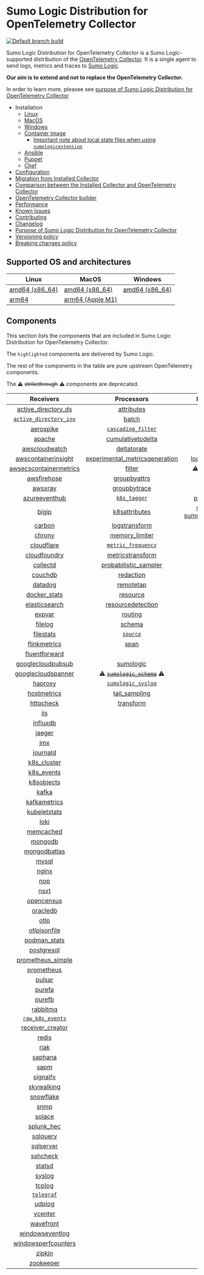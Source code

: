 # Sumo Logic Distribution for OpenTelemetry Collector

[![Default branch build](https://github.com/SumoLogic/sumologic-otel-collector/actions/workflows/dev_builds.yml/badge.svg)](https://github.com/SumoLogic/sumologic-otel-collector/actions/workflows/dev_builds.yml)

Sumo Logic Distribution for OpenTelemetry Collector is a Sumo Logic-supported distribution of the [OpenTelemetry Collector][otc_link].
It is a single agent to send logs, metrics and traces to [Sumo Logic][sumologic].

**Our aim is to extend and not to replace the OpenTelemetry Collector.**

In order to learn more, pleasee see [purpose of Sumo Logic Distribution for OpenTelemetry Collector][purpose]

[otc_link]: https://github.com/open-telemetry/opentelemetry-collector
[sumologic]: https://www.sumologic.com

- Installation
  - [Linux][linux_installation]
  - [MacOS][macos_installation]
  - [Windows][windows_installation]
  - [Container image](/docs/installation.md#container-image)
    - [Important note about local state files when using `sumologicextension`](/docs/installation.md#important-note-about-local-state-files-when-using-sumologicextension)
  - [Ansible](/docs/installation.md#ansible)
  - [Puppet](/docs/installation.md#puppet)
  - [Chef](/docs/installation.md#chef)
- [Configuration](docs/configuration.md)
- [Migration from Installed Collector](docs/migration.md)
- [Comparison between the Installed Collector and OpenTelemetry Collector](docs/comparison.md)
- [OpenTelemetry Collector builder](./otelcolbuilder/README.md)
- [Performance]
- [Known Issues][known issues]
- [Contributing](./CONTRIBUTING.md)
- [Changelog](./CHANGELOG.md)
- [Purpose of Sumo Logic Distribution for OpenTelemetry Collector][purpose]
- [Versioning policy][versioning]
- [Breaking changes policy][breaking]

[linux_installation]: https://help.sumologic.com/docs/send-data/opentelemetry-collector/install-collector-linux/
[macos_installation]: https://help.sumologic.com/docs/send-data/opentelemetry-collector/install-collector-macos/
[windows_installation]: https://help.sumologic.com/docs/send-data/opentelemetry-collector/install-collector-windows/
[performance]: https://help.sumologic.com/docs/send-data/opentelemetry-collector/#performance
[known issues]: https://help.sumologic.com/docs/send-data/opentelemetry-collector/troubleshooting-faq/#known-issues
[purpose]: https://help.sumologic.com/docs/send-data/opentelemetry-collector/sumo-logic-opentelemetry-vs-opentelemetry-upstream-relationship/
[versioning]: https://help.sumologic.com/docs/send-data/opentelemetry-collector/sumo-logic-opentelemetry-vs-opentelemetry-upstream-relationship/#versioning-policy
[breaking]: https://help.sumologic.com/docs/send-data/opentelemetry-collector/sumo-logic-opentelemetry-vs-opentelemetry-upstream-relationship/#versioning-policy

## Supported OS and architectures

| Linux                         | MacOS                         | Windows                     |
| ----------------------------- | ----------------------------- | --------------------------- |
| [amd64 (x86_64)][linux_amd64] | [amd64 (x86_64)][mac_amd64]   | [amd64 (x86_64)][win_amd64] |
| [arm64][linux_arm64]          | [arm64 (Apple M1)][mac_arm64] |                             |

[linux_amd64]: ./docs/installation.md#linux-on-amd64-x86-64
[linux_arm64]: ./docs/installation.md#linux-on-arm64
[mac_amd64]: ./docs/installation.md#macos-on-amd64-x86-64
[mac_arm64]: ./docs/installation.md#macos-on-arm64-apple-m1-x86-64
[win_amd64]: ./docs/installation.md#windows

## Components

This section lists the components that are included in Sumo Logic Distribution for OpenTelemetry Collector.

The `highlighted` components are delivered by Sumo Logic.

The rest of the components in the table are pure upstream OpenTelemetry components.

The ⚠️ ~~strikethrough~~ ⚠️ components are deprecated.

|                        Receivers                         |                          Processors                          |               Exporters                |                  Extensions                  |              Connectors               |
| :------------------------------------------------------: | :----------------------------------------------------------: | :------------------------------------: | :------------------------------------------: |:-------------------------------------:|
|     [active_directory_ds][activedirectorydsreceiver]     |              [attributes][attributesprocessor]               |         [awss3][awss3exporter]         |       [asapclient][asapauthextension]        |      [forward][forwardconnector]      |
|   [`active_directory_inv`][activedirectoryinvreceiver]   |                   [batch][batchprocessor]                    |        [carbon][carbonexporter]        |             [awsproxy][awsproxy]             |        [count][countconnector]        |
|              [aerospike][aerospikereceiver]              |        [`cascading_filter`][cascadingfilterprocessor]        |         [debug][debugexporter]         |       [basicauth][basicauthextension]        |   [exceptions][exceptionsconnector]   |
|                 [apache][apachereceiver]                 |       [cumulativetodelta][cumulativetodeltaprocessor]        |          [file][fileexporter]          | [bearertokenauth][bearertokenauthextension]  |     [failover][failoverconnector]     |
|          [awscloudwatch][awscloudwatchreceiver]          |             [deltatorate][deltatorateprocessor]              |         [kafka][kafkaexporter]         |           [db_storage][dbstorage]            |   [roundrobin][roundrobinconnector]   |
|    [awscontainerinsight][awscontainerinsightreceiver]    | [experimental_metricsgeneration][metricsgenerationprocessor] | [loadbalancing][loadbalancingexporter] |      [docker_observer][dockerobserver]       |      [routing][routingconnector]      |
| [awsecscontainermetrics][awsecscontainermetricsreceiver] |                  [filter][filterprocessor]                   |  ⚠️ ~~[logging][loggingexporter]~~ ⚠️  |         [ecs_observer][ecsobserver]          | [servicegraph][servicegraphconnector] |
|            [awsfirehose][awsfirehosereceiver]            |            [groupbyattrs][groupbyattrsprocessor]             |          [otlp][otlpexporter]          |     [ecs_task_observer][ecstaskobserver]     |  [spanmetrics][spanmetricsconnector]  |
|                [awsxray][awsxrayreceiver]                |            [groupbytrace][groupbytraceprocessor]             |      [otlphttp][otlphttpexporter]      |         [file_storage][filestorage]          |                                       |
|          [azureeventhub][azureeventhubreceiver]          |                 [`k8s_tagger`][k8sprocessor]                 |    [prometheus][prometheusexporter]    |   [headerssetter][headerssetterextension]    |                                       |
|                  [bigip][bigipreceiver]                  |           [k8sattributes][k8sattributesprocessor]            |    [sumologic] [sumologicexporter]    |     [health_check][healthcheckextension]     |                                       |
|                 [carbon][carbonreceiver]                 |           [logstransform][logstransformprocessor]            |        [syslog][syslogexporter]        |        [host_observer][hostobserver]         |                                       |
|                 [chrony][chronyreceiver]                 |           [memory_limiter][memorylimiterprocessor]           |           [nop][nopexporter]           |       [http_forwarder][httpforwarder]        |                                       |
|             [cloudflare][cloudflarereceiver]             |        [`metric_frequency`][metricfrequencyprocessor]        |                                        | [jaegerremotesampling][jaegerremotesampling] |                                       |
|           [cloudfoundry][cloudfoundryreceiver]           |        [metricstransform][metricstransformprocessor]         |                                        |         [k8s_observer][k8sobserver]          |                                       |
|               [collectd][collectdreceiver]               |    [probabilistic_sampler][probabilisticsamplerprocessor]    |                                        | ⚠️ ~~[memory_ballast][ballastextension]~~ ⚠️ |                                       |
|                [couchdb][couchdbreceiver]                |               [redaction][redactionprocessor]                |                                        |  [oauth2client][oauth2clientauthextension]   |                                       |
|                [datadog][datadogreceiver]                |               [remotetap][remotetapprocessor]                |                                        |          [oidc][oidcauthextension]           |                                       |
|           [docker_stats][dockerstatsreceiver]            |                [resource][resourceprocessor]                 |                                        |           [pprof][pprofextension]            |                                       |
|          [elasticsearch][elasticsearchreceiver]          |       [resourcedetection][resourcedetectionprocessor]        |                                        |       [sigv4auth][sigv4authextension]        |                                       |
|                 [expvar][expvarreceiver]                 |                 [routing][routingprocessor]                  |                                        |      [`sumologic`][sumologicextension]       |                                       |
|                [filelog][filelogreceiver]                |                  [schema][schemaprocessor]                   |                                        |          [zpages][zpagesextension]           |                                       |
|              [filestats][filestatsreceiver]              |                 [`source`][sourceprocessor]                  |                                        |                                              |                                       |
|           [flinkmetrics][flinkmetricsreceiver]           |                    [span][spanprocessor]                     |                                        |                                              |                                       |
|          [fluentforward][fluentforwardreceiver]          |                                                              |                                        |                                              |                                       |
|      [googlecloudpubsub][googlecloudpubsubreceiver]      |               [sumologic][sumologicprocessor]                |                                        |                                              |                                       |
|     [googlecloudspanner][googlecloudspannerreceiver]     |   ⚠️ ~~[`sumologic_schema`][sumologicschemaprocessor]~~ ⚠️   |                                        |                                              |                                       |
|                [haproxy][haproxyreceiver]                |        [`sumologic_syslog`][sumologicsyslogprocessor]        |                                        |                                              |                                       |
|            [hostmetrics][hostmetricsreceiver]            |            [tail_sampling][tailsamplingprocessor]            |                                        |                                              |                                       |
|              [httpcheck][httpcheckreceiver]              |               [transform][transformprocessor]                |                                        |                                              |                                       |
|                    [iis][iisreceiver]                    |                                                              |                                        |                                              |                                       |
|               [influxdb][influxdbreceiver]               |                                                              |                                        |                                              |                                       |
|                 [jaeger][jaegerreceiver]                 |                                                              |                                        |                                              |                                       |
|                    [jmx][jmxreceiver]                    |                                                              |                                        |                                              |                                       |
|               [journald][journaldreceiver]               |                                                              |                                        |                                              |                                       |
|            [k8s_cluster][k8sclusterreceiver]             |                                                              |                                        |                                              |                                       |
|             [k8s_events][k8seventsreceiver]              |                                                              |                                        |                                              |                                       |
|             [k8sobjects][k8sobjectsreceiver]             |                                                              |                                        |                                              |                                       |
|                  [kafka][kafkareceiver]                  |                                                              |                                        |                                              |                                       |
|           [kafkametrics][kafkametricsreceiver]           |                                                              |                                        |                                              |                                       |
|           [kubeletstats][kubeletstatsreceiver]           |                                                              |                                        |                                              |                                       |
|                   [loki][lokireceiver]                   |                                                              |                                        |                                              |                                       |
|              [memcached][memcachedreceiver]              |                                                              |                                        |                                              |                                       |
|                [mongodb][mongodbreceiver]                |                                                              |                                        |                                              |                                       |
|           [mongodbatlas][mongodbatlasreceiver]           |                                                              |                                        |                                              |                                       |
|                  [mysql][mysqlreceiver]                  |                                                              |                                        |                                              |                                       |
|                  [nginx][nginxreceiver]                  |                                                              |                                        |                                              |                                       |
|                    [nop][nopreceiver]                    |                                                              |                                        |                                              |                                       |
|                   [nsxt][nsxtreceiver]                   |                                                              |                                        |                                              |                                       |
|             [opencensus][opencensusreceiver]             |                                                              |                                        |                                              |                                       |
|               [oracledb][oracledbreceiver]               |                                                              |                                        |                                              |                                       |
|                   [otlp][otlpreceiver]                   |                                                              |                                        |                                              |                                       |
|           [otlpjsonfile][otlpjsonfilereceiver]           |                                                              |                                        |                                              |                                       |
|              [podman_stats][podmanreceiver]              |                                                              |                                        |                                              |                                       |
|             [postgresql][postgresqlreceiver]             |                                                              |                                        |                                              |                                       |
|      [prometheus_simple][simpleprometheusreceiver]       |                                                              |                                        |                                              |                                       |
|             [prometheus][prometheusreceiver]             |                                                              |                                        |                                              |                                       |
|                 [pulsar][pulsarreceiver]                 |                                                              |                                        |                                              |                                       |
|                 [purefa][purefareceiver]                 |                                                              |                                        |                                              |                                       |
|                 [purefb][purefbreceiver]                 |                                                              |                                        |                                              |                                       |
|               [rabbitmq][rabbitmqreceiver]               |                                                              |                                        |                                              |                                       |
|         [`raw_k8s_events`][rawk8seventsreceiver]         |                                                              |                                        |                                              |                                       |
|           [receiver_creator][receivercreator]            |                                                              |                                        |                                              |                                       |
|                  [redis][redisreceiver]                  |                                                              |                                        |                                              |                                       |
|                   [riak][riakreceiver]                   |                                                              |                                        |                                              |                                       |
|                [saphana][saphanareceiver]                |                                                              |                                        |                                              |                                       |
|                   [sapm][sapmreceiver]                   |                                                              |                                        |                                              |                                       |
|               [signalfx][signalfxreceiver]               |                                                              |                                        |                                              |                                       |
|             [skywalking][skywalkingreceiver]             |                                                              |                                        |                                              |                                       |
|              [snowflake][snowflakereceiver]              |                                                              |                                        |                                              |                                       |
|                   [snmp][snmpreceiver]                   |                                                              |                                        |                                              |                                       |
|                 [solace][solacereceiver]                 |                                                              |                                        |                                              |                                       |
|             [splunk_hec][splunkhecreceiver]              |                                                              |                                        |                                              |                                       |
|               [sqlquery][sqlqueryreceiver]               |                                                              |                                        |                                              |                                       |
|              [sqlserver][sqlserverreceiver]              |                                                              |                                        |                                              |                                       |
|               [sshcheck][sshcheckreceiver]               |                                                              |                                        |                                              |                                       |
|                 [statsd][statsdreceiver]                 |                                                              |                                        |                                              |                                       |
|                 [syslog][syslogreceiver]                 |                                                              |                                        |                                              |                                       |
|                 [tcplog][tcplogreceiver]                 |                                                              |                                        |                                              |                                       |
|              [`telegraf`][telegrafreceiver]              |                                                              |                                        |                                              |                                       |
|                 [udplog][udplogreceiver]                 |                                                              |                                        |                                              |                                       |
|                [vcenter][vcenterreceiver]                |                                                              |                                        |                                              |                                       |
|              [wavefront][wavefrontreceiver]              |                                                              |                                        |                                              |                                       |
|        [windowseventlog][windowseventlogreceiver]        |                                                              |                                        |                                              |                                       |
|    [windowsperfcounters][windowsperfcountersreceiver]    |                                                              |                                        |                                              |                                       |
|                 [zipkin][zipkinreceiver]                 |                                                              |                                        |                                              |                                       |
|              [zookeeper][zookeeperreceiver]              |                                                              |                                        |                                              |                                       |

[activedirectorydsreceiver]: https://github.com/open-telemetry/opentelemetry-collector-contrib/tree/v0.103.0/receiver/activedirectorydsreceiver
[activedirectoryinvreceiver]: ./pkg/receiver/activedirectoryinvreceiver
[aerospikereceiver]: https://github.com/open-telemetry/opentelemetry-collector-contrib/tree/v0.103.0/receiver/aerospikereceiver
[apachereceiver]: https://github.com/open-telemetry/opentelemetry-collector-contrib/tree/v0.103.0/receiver/apachereceiver
[awscloudwatchreceiver]: https://github.com/open-telemetry/opentelemetry-collector-contrib/tree/v0.103.0/receiver/awscloudwatchreceiver
[awscontainerinsightreceiver]: https://github.com/open-telemetry/opentelemetry-collector-contrib/tree/v0.103.0/receiver/awscontainerinsightreceiver
[awsecscontainermetricsreceiver]: https://github.com/open-telemetry/opentelemetry-collector-contrib/tree/v0.103.0/receiver/awsecscontainermetricsreceiver
[awsfirehosereceiver]: https://github.com/open-telemetry/opentelemetry-collector-contrib/tree/v0.103.0/receiver/awsfirehosereceiver
[awsxrayreceiver]: https://github.com/open-telemetry/opentelemetry-collector-contrib/tree/v0.103.0/receiver/awsxrayreceiver
[azureeventhubreceiver]: https://github.com/open-telemetry/opentelemetry-collector-contrib/tree/v0.103.0/receiver/azureeventhubreceiver
[bigipreceiver]: https://github.com/open-telemetry/opentelemetry-collector-contrib/tree/v0.103.0/receiver/bigipreceiver
[carbonreceiver]: https://github.com/open-telemetry/opentelemetry-collector-contrib/tree/v0.103.0/receiver/carbonreceiver
[chronyreceiver]: https://github.com/open-telemetry/opentelemetry-collector-contrib/tree/v0.103.0/receiver/chronyreceiver
[cloudfoundryreceiver]: https://github.com/open-telemetry/opentelemetry-collector-contrib/tree/v0.103.0/receiver/cloudfoundryreceiver
[cloudflarereceiver]: https://github.com/open-telemetry/opentelemetry-collector-contrib/tree/v0.103.0/receiver/cloudflarereceiver
[collectdreceiver]: https://github.com/open-telemetry/opentelemetry-collector-contrib/tree/v0.103.0/receiver/collectdreceiver
[couchdbreceiver]: https://github.com/open-telemetry/opentelemetry-collector-contrib/tree/v0.103.0/receiver/couchdbreceiver
[datadogreceiver]: https://github.com/open-telemetry/opentelemetry-collector-contrib/tree/v0.103.0/receiver/datadogreceiver
[dockerstatsreceiver]: https://github.com/open-telemetry/opentelemetry-collector-contrib/tree/v0.103.0/receiver/dockerstatsreceiver
[elasticsearchreceiver]: https://github.com/open-telemetry/opentelemetry-collector-contrib/tree/v0.103.0/receiver/elasticsearchreceiver
[expvarreceiver]: https://github.com/open-telemetry/opentelemetry-collector-contrib/tree/v0.103.0/receiver/expvarreceiver
[filelogreceiver]: https://github.com/open-telemetry/opentelemetry-collector-contrib/tree/v0.103.0/receiver/filelogreceiver
[filestatsreceiver]: https://github.com/open-telemetry/opentelemetry-collector-contrib/tree/v0.103.0/receiver/filestatsreceiver
[flinkmetricsreceiver]: https://github.com/open-telemetry/opentelemetry-collector-contrib/tree/v0.103.0/receiver/flinkmetricsreceiver
[fluentforwardreceiver]: https://github.com/open-telemetry/opentelemetry-collector-contrib/tree/v0.103.0/receiver/fluentforwardreceiver
[googlecloudpubsubreceiver]: https://github.com/open-telemetry/opentelemetry-collector-contrib/tree/v0.103.0/receiver/googlecloudpubsubreceiver
[googlecloudspannerreceiver]: https://github.com/open-telemetry/opentelemetry-collector-contrib/tree/v0.103.0/receiver/googlecloudspannerreceiver
[haproxyreceiver]: https://github.com/open-telemetry/opentelemetry-collector-contrib/tree/v0.103.0/receiver/haproxyreceiver
[hostmetricsreceiver]: https://github.com/open-telemetry/opentelemetry-collector-contrib/tree/v0.103.0/receiver/hostmetricsreceiver
[httpcheckreceiver]: https://github.com/open-telemetry/opentelemetry-collector-contrib/tree/v0.103.0/receiver/httpcheckreceiver
[iisreceiver]: https://github.com/open-telemetry/opentelemetry-collector-contrib/tree/v0.103.0/receiver/iisreceiver
[influxdbreceiver]: https://github.com/open-telemetry/opentelemetry-collector-contrib/tree/v0.103.0/receiver/influxdbreceiver
[jaegerreceiver]: https://github.com/open-telemetry/opentelemetry-collector-contrib/tree/v0.103.0/receiver/jaegerreceiver
[jmxreceiver]: https://github.com/open-telemetry/opentelemetry-collector-contrib/tree/v0.103.0/receiver/jmxreceiver
[journaldreceiver]: https://github.com/open-telemetry/opentelemetry-collector-contrib/tree/v0.103.0/receiver/journaldreceiver
[k8sclusterreceiver]: https://github.com/open-telemetry/opentelemetry-collector-contrib/tree/v0.103.0/receiver/k8sclusterreceiver
[k8seventsreceiver]: https://github.com/open-telemetry/opentelemetry-collector-contrib/tree/v0.103.0/receiver/k8seventsreceiver
[k8sobjectsreceiver]: https://github.com/open-telemetry/opentelemetry-collector-contrib/tree/v0.103.0/receiver/k8sobjectsreceiver
[kafkareceiver]: https://github.com/open-telemetry/opentelemetry-collector-contrib/tree/v0.103.0/receiver/kafkareceiver
[kafkametricsreceiver]: https://github.com/open-telemetry/opentelemetry-collector-contrib/tree/v0.103.0/receiver/kafkametricsreceiver
[kubeletstatsreceiver]: https://github.com/open-telemetry/opentelemetry-collector-contrib/tree/v0.103.0/receiver/kubeletstatsreceiver
[lokireceiver]: https://github.com/open-telemetry/opentelemetry-collector-contrib/tree/v0.103.0/receiver/lokireceiver
[memcachedreceiver]: https://github.com/open-telemetry/opentelemetry-collector-contrib/tree/v0.103.0/receiver/memcachedreceiver
[mongodbreceiver]: https://github.com/open-telemetry/opentelemetry-collector-contrib/tree/v0.103.0/receiver/mongodbreceiver
[mongodbatlasreceiver]: https://github.com/open-telemetry/opentelemetry-collector-contrib/tree/v0.103.0/receiver/mongodbatlasreceiver
[mysqlreceiver]: https://github.com/open-telemetry/opentelemetry-collector-contrib/tree/v0.103.0/receiver/mysqlreceiver
[nginxreceiver]: https://github.com/open-telemetry/opentelemetry-collector-contrib/tree/v0.103.0/receiver/nginxreceiver
[nopreceiver]: https://github.com/open-telemetry/opentelemetry-collector/tree/v0.103.0/receiver/nopreceiver
[nsxtreceiver]: https://github.com/open-telemetry/opentelemetry-collector-contrib/tree/v0.103.0/receiver/nsxtreceiver
[opencensusreceiver]: https://github.com/open-telemetry/opentelemetry-collector-contrib/tree/v0.103.0/receiver/opencensusreceiver
[oracledbreceiver]: https://github.com/open-telemetry/opentelemetry-collector-contrib/tree/v0.103.0/receiver/oracledbreceiver
[otlpreceiver]: https://github.com/open-telemetry/opentelemetry-collector/tree/v0.103.0/receiver/otlpreceiver
[otlpjsonfilereceiver]: https://github.com/open-telemetry/opentelemetry-collector-contrib/tree/v0.103.0/receiver/otlpjsonfilereceiver
[podmanreceiver]: https://github.com/open-telemetry/opentelemetry-collector-contrib/tree/v0.103.0/receiver/podmanreceiver
[postgresqlreceiver]: https://github.com/open-telemetry/opentelemetry-collector-contrib/tree/v0.103.0/receiver/postgresqlreceiver
[simpleprometheusreceiver]: https://github.com/open-telemetry/opentelemetry-collector-contrib/tree/v0.103.0/receiver/simpleprometheusreceiver
[prometheusreceiver]: https://github.com/open-telemetry/opentelemetry-collector-contrib/tree/v0.103.0/receiver/prometheusreceiver
[pulsarreceiver]: https://github.com/open-telemetry/opentelemetry-collector-contrib/tree/v0.103.0/receiver/pulsarreceiver
[purefareceiver]: https://github.com/open-telemetry/opentelemetry-collector-contrib/tree/v0.103.0/receiver/purefareceiver
[purefbreceiver]: https://github.com/open-telemetry/opentelemetry-collector-contrib/tree/v0.103.0/receiver/purefbreceiver
[rabbitmqreceiver]: https://github.com/open-telemetry/opentelemetry-collector-contrib/tree/v0.103.0/receiver/rabbitmqreceiver
[rawk8seventsreceiver]: ./pkg/receiver/rawk8seventsreceiver
[receivercreator]: https://github.com/open-telemetry/opentelemetry-collector-contrib/tree/v0.103.0/receiver/receivercreator
[redisreceiver]: https://github.com/open-telemetry/opentelemetry-collector-contrib/tree/v0.103.0/receiver/redisreceiver
[riakreceiver]: https://github.com/open-telemetry/opentelemetry-collector-contrib/tree/v0.103.0/receiver/riakreceiver
[saphanareceiver]: https://github.com/open-telemetry/opentelemetry-collector-contrib/tree/v0.103.0/receiver/saphanareceiver
[sapmreceiver]: https://github.com/open-telemetry/opentelemetry-collector-contrib/tree/v0.103.0/receiver/sapmreceiver
[signalfxreceiver]: https://github.com/open-telemetry/opentelemetry-collector-contrib/tree/v0.103.0/receiver/signalfxreceiver
[skywalkingreceiver]: https://github.com/open-telemetry/opentelemetry-collector-contrib/tree/v0.103.0/receiver/skywalkingreceiver
[snmpreceiver]: https://github.com/open-telemetry/opentelemetry-collector-contrib/tree/v0.103.0/receiver/snmpreceiver
[snowflakereceiver]: https://github.com/open-telemetry/opentelemetry-collector-contrib/tree/v0.103.0/receiver/snowflakereceiver
[solacereceiver]: https://github.com/open-telemetry/opentelemetry-collector-contrib/tree/v0.103.0/receiver/solacereceiver
[splunkhecreceiver]: https://github.com/open-telemetry/opentelemetry-collector-contrib/tree/v0.103.0/receiver/splunkhecreceiver
[sqlqueryreceiver]: https://github.com/open-telemetry/opentelemetry-collector-contrib/tree/v0.103.0/receiver/sqlqueryreceiver
[sqlserverreceiver]: https://github.com/open-telemetry/opentelemetry-collector-contrib/tree/v0.103.0/receiver/sqlserverreceiver
[sshcheckreceiver]: https://github.com/open-telemetry/opentelemetry-collector-contrib/tree/v0.103.0/receiver/sshcheckreceiver
[statsdreceiver]: https://github.com/open-telemetry/opentelemetry-collector-contrib/tree/v0.103.0/receiver/statsdreceiver
[syslogreceiver]: https://github.com/open-telemetry/opentelemetry-collector-contrib/tree/v0.103.0/receiver/syslogreceiver
[tcplogreceiver]: https://github.com/open-telemetry/opentelemetry-collector-contrib/tree/v0.103.0/receiver/tcplogreceiver
[telegrafreceiver]: ./pkg/receiver/telegrafreceiver
[udplogreceiver]: https://github.com/open-telemetry/opentelemetry-collector-contrib/tree/v0.103.0/receiver/udplogreceiver
[vcenterreceiver]: https://github.com/open-telemetry/opentelemetry-collector-contrib/tree/v0.103.0/receiver/vcenterreceiver
[wavefrontreceiver]: https://github.com/open-telemetry/opentelemetry-collector-contrib/tree/v0.103.0/receiver/wavefrontreceiver
[windowseventlogreceiver]: https://github.com/open-telemetry/opentelemetry-collector-contrib/tree/v0.103.0/receiver/windowseventlogreceiver
[windowsperfcountersreceiver]: https://github.com/open-telemetry/opentelemetry-collector-contrib/tree/v0.103.0/receiver/windowsperfcountersreceiver
[zipkinreceiver]: https://github.com/open-telemetry/opentelemetry-collector-contrib/tree/v0.103.0/receiver/zipkinreceiver
[zookeeperreceiver]: https://github.com/open-telemetry/opentelemetry-collector-contrib/tree/v0.103.0/receiver/zookeeperreceiver
[attributesprocessor]: https://github.com/open-telemetry/opentelemetry-collector-contrib/tree/v0.103.0/processor/attributesprocessor
[batchprocessor]: https://github.com/open-telemetry/opentelemetry-collector/tree/v0.103.0/processor/batchprocessor
[cascadingfilterprocessor]: ./pkg/processor/cascadingfilterprocessor
[cumulativetodeltaprocessor]: https://github.com/open-telemetry/opentelemetry-collector-contrib/tree/v0.103.0/processor/cumulativetodeltaprocessor
[deltatorateprocessor]: https://github.com/open-telemetry/opentelemetry-collector-contrib/tree/v0.103.0/processor/deltatorateprocessor
[metricsgenerationprocessor]: https://github.com/open-telemetry/opentelemetry-collector-contrib/tree/v0.103.0/processor/metricsgenerationprocessor
[filterprocessor]: https://github.com/open-telemetry/opentelemetry-collector-contrib/tree/v0.103.0/processor/filterprocessor
[groupbyattrsprocessor]: https://github.com/open-telemetry/opentelemetry-collector-contrib/tree/v0.103.0/processor/groupbyattrsprocessor
[groupbytraceprocessor]: https://github.com/open-telemetry/opentelemetry-collector-contrib/tree/v0.103.0/processor/groupbytraceprocessor
[k8sprocessor]: ./pkg/processor/k8sprocessor
[k8sattributesprocessor]: https://github.com/open-telemetry/opentelemetry-collector-contrib/tree/v0.103.0/processor/k8sattributesprocessor
[logstransformprocessor]: https://github.com/open-telemetry/opentelemetry-collector-contrib/tree/v0.103.0/processor/logstransformprocessor
[memorylimiterprocessor]: https://github.com/open-telemetry/opentelemetry-collector/tree/v0.103.0/processor/memorylimiterprocessor
[metricfrequencyprocessor]: ./pkg/processor/metricfrequencyprocessor
[metricstransformprocessor]: https://github.com/open-telemetry/opentelemetry-collector-contrib/tree/v0.103.0/processor/metricstransformprocessor
[probabilisticsamplerprocessor]: https://github.com/open-telemetry/opentelemetry-collector-contrib/tree/v0.103.0/processor/probabilisticsamplerprocessor
[redactionprocessor]: https://github.com/open-telemetry/opentelemetry-collector-contrib/tree/v0.103.0/processor/redactionprocessor
[remotetapprocessor]: https://github.com/open-telemetry/opentelemetry-collector-contrib/tree/v0.103.0/processor/remotetapprocessor
[resourceprocessor]: https://github.com/open-telemetry/opentelemetry-collector-contrib/tree/v0.103.0/processor/resourceprocessor
[resourcedetectionprocessor]: https://github.com/open-telemetry/opentelemetry-collector-contrib/tree/v0.103.0/processor/resourcedetectionprocessor
[routingprocessor]: https://github.com/open-telemetry/opentelemetry-collector-contrib/tree/v0.103.0/processor/routingprocessor
[schemaprocessor]: https://github.com/open-telemetry/opentelemetry-collector-contrib/tree/v0.103.0/processor/schemaprocessor
[sourceprocessor]: ./pkg/processor/sourceprocessor
[spanprocessor]: https://github.com/open-telemetry/opentelemetry-collector-contrib/tree/v0.103.0/processor/spanprocessor
[sumologicprocessor]: https://github.com/open-telemetry/opentelemetry-collector-contrib/tree/v0.103.0/processor/sumologicprocessor
[sumologicschemaprocessor]: ./pkg/processor/sumologicschemaprocessor
[sumologicsyslogprocessor]: ./pkg/processor/sumologicsyslogprocessor
[tailsamplingprocessor]: https://github.com/open-telemetry/opentelemetry-collector-contrib/tree/v0.103.0/processor/tailsamplingprocessor
[transformprocessor]: https://github.com/open-telemetry/opentelemetry-collector-contrib/tree/v0.103.0/processor/transformprocessor
[awss3exporter]: https://github.com/open-telemetry/opentelemetry-collector-contrib/tree/v0.103.0/exporter/awss3exporter
[carbonexporter]: https://github.com/open-telemetry/opentelemetry-collector-contrib/tree/v0.103.0/exporter/carbonexporter
[debugexporter]: https://github.com/open-telemetry/opentelemetry-collector/tree/v0.103.0/exporter/debugexporter
[fileexporter]: https://github.com/open-telemetry/opentelemetry-collector-contrib/tree/v0.103.0/exporter/fileexporter
[kafkaexporter]: https://github.com/open-telemetry/opentelemetry-collector-contrib/tree/v0.103.0/exporter/kafkaexporter
[loadbalancingexporter]: https://github.com/open-telemetry/opentelemetry-collector-contrib/tree/v0.103.0/exporter/loadbalancingexporter
[loggingexporter]: https://github.com/open-telemetry/opentelemetry-collector/tree/v0.103.0/exporter/loggingexporter
[nopexporter]: https://github.com/open-telemetry/opentelemetry-collector/tree/v0.103.0/exporter/nopexporter
[otlpexporter]: https://github.com/open-telemetry/opentelemetry-collector/tree/v0.103.0/exporter/otlpexporter
[otlphttpexporter]: https://github.com/open-telemetry/opentelemetry-collector/tree/v0.103.0/exporter/otlphttpexporter
[prometheusexporter]: https://github.com/open-telemetry/opentelemetry-collector-contrib/tree/v0.103.0/exporter/prometheusexporter
[sumologicexporter]: https://github.com/open-telemetry/opentelemetry-collector-contrib/tree/v0.103.0/exporter/sumologicexporter
[syslogexporter]: https://github.com/open-telemetry/opentelemetry-collector-contrib/tree/v0.103.0/exporter/syslogexporter
[asapauthextension]: https://github.com/open-telemetry/opentelemetry-collector-contrib/tree/v0.103.0/extension/asapauthextension
[awsproxy]: https://github.com/open-telemetry/opentelemetry-collector-contrib/tree/v0.103.0/extension/awsproxy
[basicauthextension]: https://github.com/open-telemetry/opentelemetry-collector-contrib/tree/v0.103.0/extension/basicauthextension
[bearertokenauthextension]: https://github.com/open-telemetry/opentelemetry-collector-contrib/tree/v0.103.0/extension/bearertokenauthextension
[dbstorage]: https://github.com/open-telemetry/opentelemetry-collector-contrib/tree/v0.103.0/extension/storage/dbstorage
[dockerobserver]: https://github.com/open-telemetry/opentelemetry-collector-contrib/tree/v0.103.0/extension/observer/dockerobserver
[ecsobserver]: https://github.com/open-telemetry/opentelemetry-collector-contrib/tree/v0.103.0/extension/observer/ecsobserver
[ecstaskobserver]: https://github.com/open-telemetry/opentelemetry-collector-contrib/tree/v0.103.0/extension/observer/ecstaskobserver
[filestorage]: https://github.com/open-telemetry/opentelemetry-collector-contrib/tree/v0.103.0/extension/storage/filestorage
[headerssetterextension]: https://github.com/open-telemetry/opentelemetry-collector-contrib/tree/v0.103.0/extension/headerssetterextension
[healthcheckextension]: https://github.com/open-telemetry/opentelemetry-collector-contrib/tree/v0.103.0/extension/healthcheckextension
[hostobserver]: https://github.com/open-telemetry/opentelemetry-collector-contrib/tree/v0.103.0/extension/observer/hostobserver
[httpforwarder]: https://github.com/open-telemetry/opentelemetry-collector-contrib/tree/v0.103.0/extension/httpforwarderextension
[jaegerremotesampling]: https://github.com/open-telemetry/opentelemetry-collector-contrib/tree/v0.103.0/extension/jaegerremotesampling
[k8sobserver]: https://github.com/open-telemetry/opentelemetry-collector-contrib/tree/v0.103.0/extension/observer/k8sobserver
[ballastextension]: https://github.com/open-telemetry/opentelemetry-collector/tree/v0.103.0/extension/ballastextension
[oauth2clientauthextension]: https://github.com/open-telemetry/opentelemetry-collector-contrib/tree/v0.103.0/extension/oauth2clientauthextension
[oidcauthextension]: https://github.com/open-telemetry/opentelemetry-collector-contrib/tree/v0.103.0/extension/oidcauthextension
[pprofextension]: https://github.com/open-telemetry/opentelemetry-collector-contrib/tree/v0.103.0/extension/pprofextension
[sigv4authextension]: https://github.com/open-telemetry/opentelemetry-collector-contrib/tree/v0.103.0/extension/sigv4authextension
[sumologicextension]: ./pkg/extension/sumologicextension
[zpagesextension]: https://github.com/open-telemetry/opentelemetry-collector/tree/v0.103.0/extension/zpagesextension
[forwardconnector]: https://github.com/open-telemetry/opentelemetry-collector/tree/v0.103.0/connector/forwardconnector
[countconnector]: https://github.com/open-telemetry/opentelemetry-collector-contrib/tree/v0.103.0/connector/countconnector
[failoverconnector]: https://github.com/open-telemetry/opentelemetry-collector-contrib/tree/v0.103.0/connector/failoverconnector
[exceptionsconnector]: https://github.com/open-telemetry/opentelemetry-collector-contrib/tree/v0.103.0/connector/exceptionsconnector
[roundrobinconnector]: https://github.com/open-telemetry/opentelemetry-collector-contrib/tree/v0.103.0/connector/roundrobinconnector
[routingconnector]: https://github.com/open-telemetry/opentelemetry-collector-contrib/tree/v0.103.0/connector/routingconnector
[servicegraphconnector]: https://github.com/open-telemetry/opentelemetry-collector-contrib/tree/v0.103.0/connector/servicegraphconnector
[spanmetricsconnector]: https://github.com/open-telemetry/opentelemetry-collector-contrib/tree/v0.103.0/connector/spanmetricsconnector
